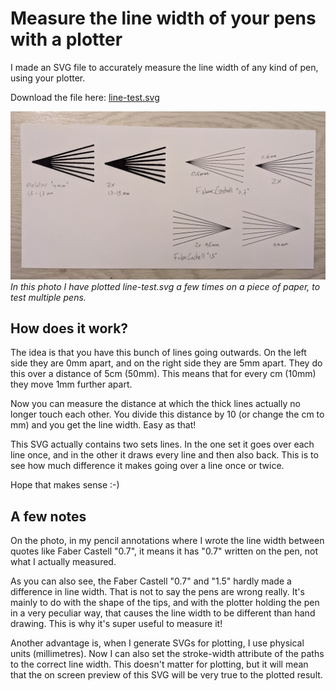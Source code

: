 # Measure the line width of your pens with a plotter

I made an SVG file to accurately measure the line width of any kind of pen, using your plotter.

Download the file here: [line-test.svg](line-test.svg)

![Photo of line-test.svg plotted a few times](line-test.jpg)
*In this photo I have plotted line-test.svg a few times on a piece of paper, to test multiple pens.*

## How does it work?

The idea is that you have this bunch of lines going outwards. On the left side they are 0mm apart, and on the right side they are 5mm apart. They do this over a distance of 5cm (50mm). This means that for every cm (10mm) they move 1mm further apart.

Now you can measure the distance at which the thick lines actually no longer touch each other. You divide this distance by 10 (or change the cm to mm) and you get the line width. Easy as that!

This SVG actually contains two sets lines. In the one set it goes over each line once, and in the other it draws every line and then also back. This is to see how much difference it makes going over a line once or twice.

Hope that makes sense :-)

## A few notes

On the photo, in my pencil annotations where I wrote the line width between quotes like Faber Castell "0.7", it means it has "0.7" written on the pen, not what I actually measured.

As you can also see, the Faber Castell "0.7" and "1.5" hardly made a difference in line width. That is not to say the pens are wrong really. It's mainly to do with the shape of the tips, and with the plotter holding the pen in a very peculiar way, that causes the line width to be different than hand drawing. This is why it's super useful to measure it!

Another advantage is, when I generate SVGs for plotting, I use physical units (millimetres). Now I can also set the stroke-width attribute of the paths to the correct line width. This doesn't matter for plotting, but it will mean that the on screen preview of this SVG will be very true to the plotted result.